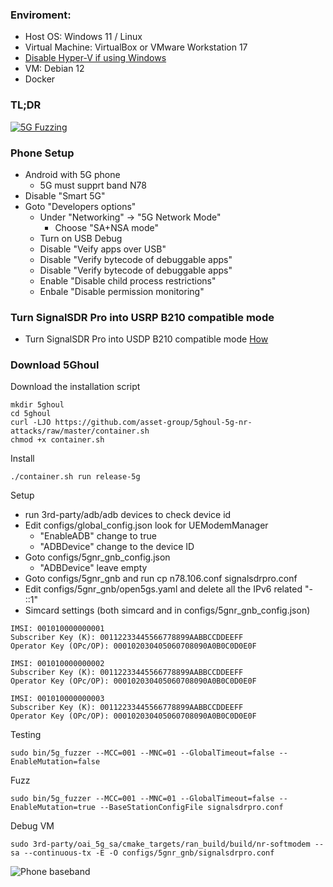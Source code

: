 ### Enviroment:
- Host OS: Windows 11 / Linux
- Virtual Machine: VirtualBox or VMware Workstation 17
- [Disable Hyper-V if using Windows](https://github.com/xwings/tuya/blob/master/notes/turnoffwindows11hyperv.md)
- VM: Debian 12
- Docker

### TL;DR
[![5G Fuzzing](https://img.youtube.com/vi/XXR_ih3aO1g/0.jpg)](https://www.youtube.com/watch?v=XXR_ih3aO1g)

### Phone Setup
- Android with 5G phone
  - 5G must supprt band N78
- Disable "Smart 5G"
- Goto "Developers options"
  - Under "Networking" -> "5G Network Mode"
    - Choose "SA+NSA mode"
  - Turn on USB Debug
  - Disable "Veify apps over USB"
  - Disable "Verify bytecode of debuggable apps"
  - Disable "Verify bytecode of debuggable apps"
  - Enable "Disable child process restrictions"
  - Enbale "Disable permission monitoring"

### Turn SignalSDR Pro into USRP B210 compatible mode
- Turn SignalSDR Pro into USDP B210 compatible mode [How](https://github.com/signalens/signalsdrpro_docs/blob/main/transform.md)

### Download 5Ghoul
Download the installation script
```
mkdir 5ghoul
cd 5ghoul
curl -LJO https://github.com/asset-group/5ghoul-5g-nr-attacks/raw/master/container.sh
chmod +x container.sh
```

Install
```
./container.sh run release-5g
```

Setup
- run 3rd-party/adb/adb devices to check device id
- Edit configs/global_config.json look for UEModemManager
  - "EnableADB" change to true
  - "ADBDevice" change to the device ID
- Goto configs/5gnr_gnb_config.json
  - "ADBDevice" leave empty
- Goto configs/5gnr_gnb and run cp n78.106.conf signalsdrpro.conf
- Edit configs/5gnr_gnb/open5gs.yaml and delete all the IPv6 related "- ::1"
- Simcard settings (both simcard and in configs/5gnr_gnb_config.json)
```
IMSI: 001010000000001
Subscriber Key (K): 00112233445566778899AABBCCDDEEFF
Operator Key (OPc/OP): 000102030405060708090A0B0C0D0E0F

IMSI: 001010000000002 
Subscriber Key (K): 00112233445566778899AABBCCDDEEFF
Operator Key (OPc/OP): 000102030405060708090A0B0C0D0E0F

IMSI: 001010000000003
Subscriber Key (K): 00112233445566778899AABBCCDDEEFF
Operator Key (OPc/OP): 000102030405060708090A0B0C0D0E0F
```
  
Testing
```
sudo bin/5g_fuzzer --MCC=001 --MNC=01 --GlobalTimeout=false --EnableMutation=false
```

Fuzz
```
sudo bin/5g_fuzzer --MCC=001 --MNC=01 --GlobalTimeout=false --EnableMutation=true --BaseStationConfigFile signalsdrpro.conf
```

Debug VM
```
sudo 3rd-party/oai_5g_sa/cmake_targets/ran_build/build/nr-softmodem --sa --continuous-tx -E -O configs/5gnr_gnb/signalsdrpro.conf
```

![Phone baseband](https://github.com/signalens/signalsdrpro/blob/main/img/5ghoul/fuzzing.png?raw=true)
